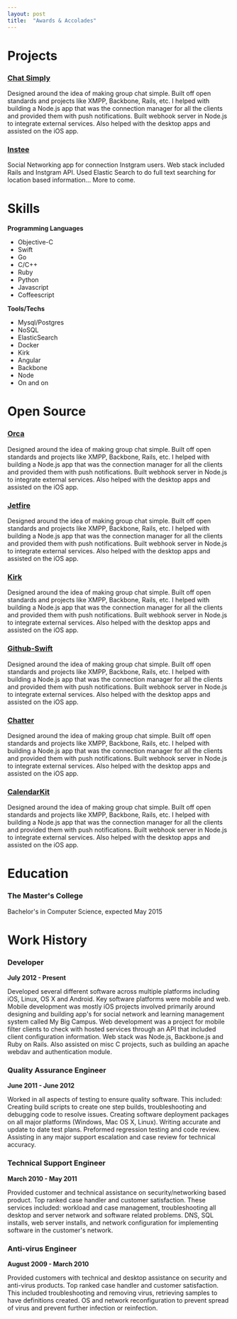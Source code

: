 ```yaml
---
layout: post
title:  "Awards & Accolades"
---
```


# Projects

### [Chat Simply](http://www.chatsimply.com)

Designed around the idea of making group chat simple. Built off open standards and projects like XMPP, Backbone, Rails, etc. I helped with building a Node.js app that was the connection manager for all the clients and provided them with push notifications. Built webhook server in Node.js to integrate external services. Also helped with the desktop apps and assisted on the iOS app.

### [Instee](http://www.insteeapp.com)

Social Networking app for connection Instgram users. Web stack included Rails and Instgram API. Used Elastic Search to do full text searching for location based information... More to come.

# Skills

**Programming Languages**

- Objective-C
- Swift
- Go
- C/C++
- Ruby
- Python
- Javascript
- Coffeescript

**Tools/Techs**

- Mysql/Postgres
- NoSQL
- ElasticSearch
- Docker
- Kirk
- Angular
- Backbone
- Node
- On and on

# Open Source

### [Orca](http://www.chatsimply.com)

Designed around the idea of making group chat simple. Built off open standards and projects like XMPP, Backbone, Rails, etc. I helped with building a Node.js app that was the connection manager for all the clients and provided them with push notifications. Built webhook server in Node.js to integrate external services. Also helped with the desktop apps and assisted on the iOS app.

### [Jetfire](http://www.chatsimply.com)

Designed around the idea of making group chat simple. Built off open standards and projects like XMPP, Backbone, Rails, etc. I helped with building a Node.js app that was the connection manager for all the clients and provided them with push notifications. Built webhook server in Node.js to integrate external services. Also helped with the desktop apps and assisted on the iOS app.

### [Kirk](http://www.chatsimply.com)

Designed around the idea of making group chat simple. Built off open standards and projects like XMPP, Backbone, Rails, etc. I helped with building a Node.js app that was the connection manager for all the clients and provided them with push notifications. Built webhook server in Node.js to integrate external services. Also helped with the desktop apps and assisted on the iOS app.

### [Github-Swift](http://www.chatsimply.com)

Designed around the idea of making group chat simple. Built off open standards and projects like XMPP, Backbone, Rails, etc. I helped with building a Node.js app that was the connection manager for all the clients and provided them with push notifications. Built webhook server in Node.js to integrate external services. Also helped with the desktop apps and assisted on the iOS app.

### [Chatter](http://www.chatsimply.com)

Designed around the idea of making group chat simple. Built off open standards and projects like XMPP, Backbone, Rails, etc. I helped with building a Node.js app that was the connection manager for all the clients and provided them with push notifications. Built webhook server in Node.js to integrate external services. Also helped with the desktop apps and assisted on the iOS app.

### [CalendarKit](http://www.chatsimply.com)

Designed around the idea of making group chat simple. Built off open standards and projects like XMPP, Backbone, Rails, etc. I helped with building a Node.js app that was the connection manager for all the clients and provided them with push notifications. Built webhook server in Node.js to integrate external services. Also helped with the desktop apps and assisted on the iOS app.

# Education

### The Master's College

Bachelor's in Computer Science, expected May 2015

# Work History

### Developer

**July 2012 - Present**

Developed several different software across multiple platforms including iOS, Linux, OS X and Android. Key software platforms were mobile and web. Mobile development was mostly iOS projects involved primarily around designing and building app's for social network and learning management system called My Big Campus. Web development was a project for mobile filter clients to check with hosted services through an API that included client configuration information. Web stack was Node.js, Backbone.js and Ruby on Rails. Also assisted on misc C projects, such as building an apache webdav and authentication module.

### Quality Assurance Engineer

**June 2011 - June 2012**

Worked in all aspects of testing to ensure quality software. This included: Creating build scripts to create one step builds, troubleshooting and debugging code to resolve issues. Creating software deployment packages on all major platforms (Windows, Mac OS X, Linux). Writing accurate and update to date test plans. Preformed regression testing and code review. Assisting in any major support escalation and case review for technical accuracy.

### Technical Support Engineer

**March 2010 - May 2011**

Provided customer and technical assistance on security/networking based product. Top ranked case handler and customer satisfaction. These services included: workload and case management, troubleshooting all desktop and server network and software related problems. DNS, SQL installs, web server installs, and network configuration for implementing software in the customer's network.

### Anti-virus Engineer

**August 2009 - March 2010**

Provided customers with technical and desktop assistance on security and anti-virus products. Top ranked case handler and customer satisfaction. This included troubleshooting and removing virus, retrieving samples to have definitions created. OS and network reconfiguration to prevent spread of virus and prevent further infection or reinfection.